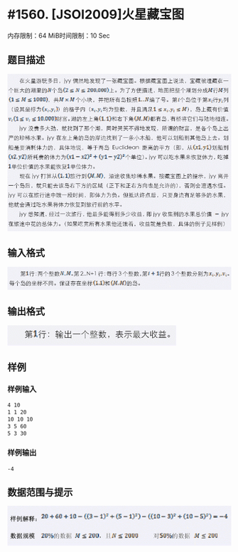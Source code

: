 # #1560. [JSOI2009]火星藏宝图

内存限制：64 MiB时间限制：10 Sec

## 题目描述

![](images/1560_1.jpg)

## 输入格式

![](images/1560_2.jpg)

## 输出格式

![](images/1560_3.jpg)

## 样例

### 样例输入

    
    4 10
    1 1 20
    10 10 10
    3 5 60
    5 3 30
    
    

### 样例输出

    
    -4
    

## 数据范围与提示

![](images/1560_4.jpg)

